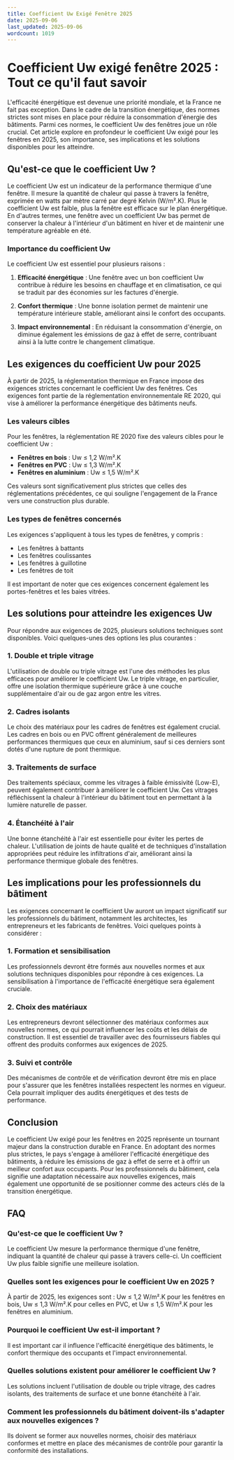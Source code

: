 ```yaml
---
title: Coefficient Uw Exigé Fenêtre 2025
date: 2025-09-06
last_updated: 2025-09-06
wordcount: 1019
---
```


# Coefficient Uw exigé fenêtre 2025 : Tout ce qu'il faut savoir

L'efficacité énergétique est devenue une priorité mondiale, et la France ne fait pas exception. Dans le cadre de la transition énergétique, des normes strictes sont mises en place pour réduire la consommation d'énergie des bâtiments. Parmi ces normes, le coefficient Uw des fenêtres joue un rôle crucial. Cet article explore en profondeur le coefficient Uw exigé pour les fenêtres en 2025, son importance, ses implications et les solutions disponibles pour les atteindre.

## Qu'est-ce que le coefficient Uw ?

Le coefficient Uw est un indicateur de la performance thermique d'une fenêtre. Il mesure la quantité de chaleur qui passe à travers la fenêtre, exprimée en watts par mètre carré par degré Kelvin (W/m².K). Plus le coefficient Uw est faible, plus la fenêtre est efficace sur le plan énergétique. En d'autres termes, une fenêtre avec un coefficient Uw bas permet de conserver la chaleur à l'intérieur d'un bâtiment en hiver et de maintenir une température agréable en été.

### Importance du coefficient Uw

Le coefficient Uw est essentiel pour plusieurs raisons :

1. **Efficacité énergétique** : Une fenêtre avec un bon coefficient Uw contribue à réduire les besoins en chauffage et en climatisation, ce qui se traduit par des économies sur les factures d'énergie.

2. **Confort thermique** : Une bonne isolation permet de maintenir une température intérieure stable, améliorant ainsi le confort des occupants.

3. **Impact environnemental** : En réduisant la consommation d'énergie, on diminue également les émissions de gaz à effet de serre, contribuant ainsi à la lutte contre le changement climatique.

## Les exigences du coefficient Uw pour 2025

À partir de 2025, la réglementation thermique en France impose des exigences strictes concernant le coefficient Uw des fenêtres. Ces exigences font partie de la réglementation environnementale RE 2020, qui vise à améliorer la performance énergétique des bâtiments neufs.

### Les valeurs cibles

Pour les fenêtres, la réglementation RE 2020 fixe des valeurs cibles pour le coefficient Uw :

- **Fenêtres en bois** : Uw ≤ 1,2 W/m².K
- **Fenêtres en PVC** : Uw ≤ 1,3 W/m².K
- **Fenêtres en aluminium** : Uw ≤ 1,5 W/m².K

Ces valeurs sont significativement plus strictes que celles des réglementations précédentes, ce qui souligne l'engagement de la France vers une construction plus durable.

### Les types de fenêtres concernés

Les exigences s'appliquent à tous les types de fenêtres, y compris :

- Les fenêtres à battants
- Les fenêtres coulissantes
- Les fenêtres à guillotine
- Les fenêtres de toit

Il est important de noter que ces exigences concernent également les portes-fenêtres et les baies vitrées.

## Les solutions pour atteindre les exigences Uw

Pour répondre aux exigences de 2025, plusieurs solutions techniques sont disponibles. Voici quelques-unes des options les plus courantes :

### 1. Double et triple vitrage

L'utilisation de double ou triple vitrage est l'une des méthodes les plus efficaces pour améliorer le coefficient Uw. Le triple vitrage, en particulier, offre une isolation thermique supérieure grâce à une couche supplémentaire d'air ou de gaz argon entre les vitres.

### 2. Cadres isolants

Le choix des matériaux pour les cadres de fenêtres est également crucial. Les cadres en bois ou en PVC offrent généralement de meilleures performances thermiques que ceux en aluminium, sauf si ces derniers sont dotés d'une rupture de pont thermique.

### 3. Traitements de surface

Des traitements spéciaux, comme les vitrages à faible émissivité (Low-E), peuvent également contribuer à améliorer le coefficient Uw. Ces vitrages réfléchissent la chaleur à l'intérieur du bâtiment tout en permettant à la lumière naturelle de passer.

### 4. Étanchéité à l'air

Une bonne étanchéité à l'air est essentielle pour éviter les pertes de chaleur. L'utilisation de joints de haute qualité et de techniques d'installation appropriées peut réduire les infiltrations d'air, améliorant ainsi la performance thermique globale des fenêtres.

## Les implications pour les professionnels du bâtiment

Les exigences concernant le coefficient Uw auront un impact significatif sur les professionnels du bâtiment, notamment les architectes, les entrepreneurs et les fabricants de fenêtres. Voici quelques points à considérer :

### 1. Formation et sensibilisation

Les professionnels devront être formés aux nouvelles normes et aux solutions techniques disponibles pour répondre à ces exigences. La sensibilisation à l'importance de l'efficacité énergétique sera également cruciale.

### 2. Choix des matériaux

Les entrepreneurs devront sélectionner des matériaux conformes aux nouvelles normes, ce qui pourrait influencer les coûts et les délais de construction. Il est essentiel de travailler avec des fournisseurs fiables qui offrent des produits conformes aux exigences de 2025.

### 3. Suivi et contrôle

Des mécanismes de contrôle et de vérification devront être mis en place pour s'assurer que les fenêtres installées respectent les normes en vigueur. Cela pourrait impliquer des audits énergétiques et des tests de performance.

## Conclusion

Le coefficient Uw exigé pour les fenêtres en 2025 représente un tournant majeur dans la construction durable en France. En adoptant des normes plus strictes, le pays s'engage à améliorer l'efficacité énergétique des bâtiments, à réduire les émissions de gaz à effet de serre et à offrir un meilleur confort aux occupants. Pour les professionnels du bâtiment, cela signifie une adaptation nécessaire aux nouvelles exigences, mais également une opportunité de se positionner comme des acteurs clés de la transition énergétique.

## FAQ

### Qu'est-ce que le coefficient Uw ?

Le coefficient Uw mesure la performance thermique d'une fenêtre, indiquant la quantité de chaleur qui passe à travers celle-ci. Un coefficient Uw plus faible signifie une meilleure isolation.

### Quelles sont les exigences pour le coefficient Uw en 2025 ?

À partir de 2025, les exigences sont : Uw ≤ 1,2 W/m².K pour les fenêtres en bois, Uw ≤ 1,3 W/m².K pour celles en PVC, et Uw ≤ 1,5 W/m².K pour les fenêtres en aluminium.

### Pourquoi le coefficient Uw est-il important ?

Il est important car il influence l'efficacité énergétique des bâtiments, le confort thermique des occupants et l'impact environnemental.

### Quelles solutions existent pour améliorer le coefficient Uw ?

Les solutions incluent l'utilisation de double ou triple vitrage, des cadres isolants, des traitements de surface et une bonne étanchéité à l'air.

### Comment les professionnels du bâtiment doivent-ils s'adapter aux nouvelles exigences ?

Ils doivent se former aux nouvelles normes, choisir des matériaux conformes et mettre en place des mécanismes de contrôle pour garantir la conformité des installations.